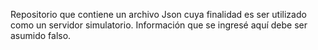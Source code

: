 Repositorio que contiene un archivo Json cuya finalidad es ser utilizado como un servidor simulatorio. Información que se ingresé aquí debe ser asumido falso.
